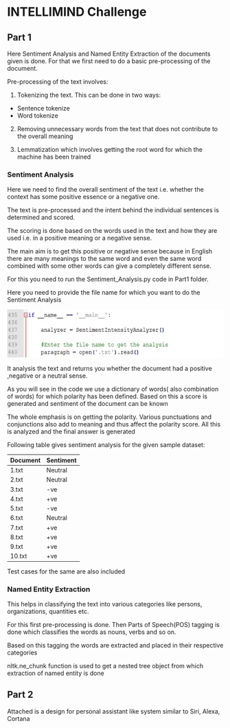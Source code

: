# INTELLIMIND Challenge

## Part 1

Here Sentiment Analysis and Named Entity Extraction of the documents
given is done. For that we first need to do a basic pre-processing of
the document.

Pre-processing of the text involves:

1.  Tokenizing the text. This can be done in two ways:
- Sentence tokenize
- Word tokenize

2.  Removing unnecessary words from the text that does not contribute to
    the overall meaning

3.  Lemmatization which involves getting the root word for which the
    machine has been trained

### Sentiment Analysis

Here we need to find the overall sentiment of the text i.e. whether the
context has some positive essence or a negative one.

The text is pre-processed and the intent behind the individual sentences
is determined and scored.

The scoring is done based on the words used in the text and how they are
used i.e. in a positive meaning or a negative sense.

The main aim is to get this positive or negative sense because in
English there are many meanings to the same word and even the same word
combined with some other words can give a completely different sense.

For this you need to run the Sentiment\_Analysis.py code in Part1
folder.

Here you need to provide the file name for which you want to do the
Sentiment Analysis

<img src="image1.jpg" width="624" height="112" />

It analysis the text and returns you whether the document had a positive
,negative or a neutral sense.

As you will see in the code we use a dictionary of words( also
combination of words) for which polarity has been defined. Based on this
a score is generated and sentiment of the document can be known

The whole emphasis is on getting the polarity. Various punctuations and
conjunctions also add to meaning and thus affect the polarity score. All
this is analyzed and the final answer is generated

Following table gives sentiment analysis for the given sample dataset:

| **Document** | **Sentiment** |
|--------------|---------------|
| 1.txt        | Neutral       |
| 2.txt        | Neutral       |
| 3.txt        | -ve           |
| 4.txt        | +ve           |
| 5.txt        | -ve           |
| 6.txt        | Neutral       |
| 7.txt        | +ve           |
| 8.txt        | +ve           |
| 9.txt        | +ve           |
| 10.txt       | +ve           |

Test cases for the same are also included

### Named Entity Extraction

This helps in classifying the text into various categories like persons,
organizations, quantities etc.

For this first pre-processing is done. Then Parts of Speech(POS) tagging
is done which classifies the words as nouns, verbs and so on.

Based on this tagging the words are extracted and placed in their
respective categories

nltk.ne\_chunk function is used to get a nested tree object from which
extraction of named entity is done



## Part 2

Attached is a design for personal assistant like system similar to Siri,
Alexa, Cortana
